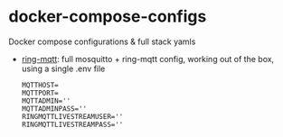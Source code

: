 # docker-compose-configs
Docker compose configurations &amp; full stack yamls

- [ring-mqtt](ring-mqtt.yaml): full mosquitto + ring-mqtt config, working out of the box, using a single .env file
  ```
  MQTTHOST=
  MQTTPORT=
  MQTTADMIN=''
  MQTTADMINPASS=''
  RINGMQTTLIVESTREAMUSER=''
  RINGMQTTLIVESTREAMPASS=''
  ```